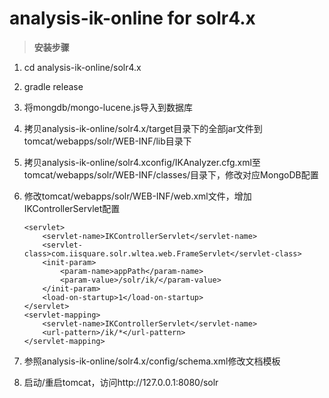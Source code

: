 # analysis-ik-online for solr4.x

> **安装步骤**

1. cd analysis-ik-online/solr4.x
2. gradle release
3. 将mongdb/mongo-lucene.js导入到数据库
4. 拷贝analysis-ik-online/solr4.x/target目录下的全部jar文件到tomcat/webapps/solr/WEB-INF/lib目录下
5. 拷贝analysis-ik-online/solr4.xconfig/IKAnalyzer.cfg.xml至tomcat/webapps/solr/WEB-INF/classes/目录下，修改对应MongoDB配置
6. 修改tomcat/webapps/solr/WEB-INF/web.xml文件，增加IKControllerServlet配置

	```
	<servlet>
		<servlet-name>IKControllerServlet</servlet-name>
		<servlet-class>com.iisquare.solr.wltea.web.FrameServlet</servlet-class>
		<init-param>
			<param-name>appPath</param-name>
			<param-value>/solr/ik/</param-value>
		</init-param>
		<load-on-startup>1</load-on-startup>
	</servlet>
	<servlet-mapping>
		<servlet-name>IKControllerServlet</servlet-name>
		<url-pattern>/ik/*</url-pattern>
	</servlet-mapping>
	```

7. 参照analysis-ik-online/solr4.x/config/schema.xml修改文档模板
8. 启动/重启tomcat，访问http://127.0.0.1:8080/solr
